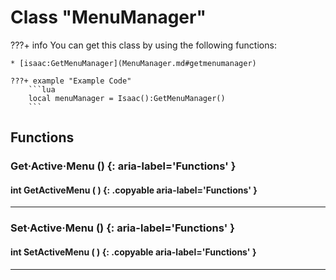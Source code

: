 # Class "MenuManager"

???+ info
    You can get this class by using the following functions:

    * [isaac:GetMenuManager](MenuManager.md#getmenumanager)

    ???+ example "Example Code"
        ```lua
        local menuManager = Isaac():GetMenuManager()
        ```
        
## Functions

### Get·Active·Menu () {: aria-label='Functions' }
#### int GetActiveMenu ( ) {: .copyable aria-label='Functions' }

___
### Set·Active·Menu () {: aria-label='Functions' }
#### int SetActiveMenu ( ) {: .copyable aria-label='Functions' }

___
